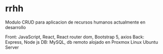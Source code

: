# rrhh
Modulo CRUD para aplicacion de recursos humanos actualmente en desarrollo

Front: JavaScript, React, React router dom, Bootstrap 5, axios
Back: Express, Node js
DB: MySQL, db remoto alojado en Proxmox Linux Ubuntu Server
